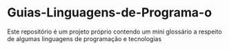 # Guias-Linguagens-de-Programa-o
Este repositório é um projeto próprio contendo um mini glossário a respeito de algumas linguagens de programação e tecnologias
